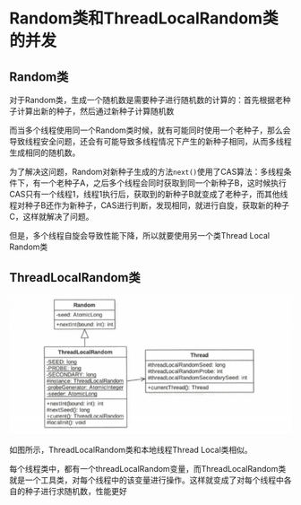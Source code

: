 # Random类和ThreadLocalRandom类的并发

## Random类

对于Random类，生成一个随机数是需要种子进行随机数的计算的：首先根据老种子计算出新的种子，然后通过新种子计算随机数

而当多个线程使用同一个Random类时候，就有可能同时使用一个老种子，那么会导致线程安全问题，还会有可能导致多线程情况下产生的新种子相同，从而多线程生成相同的随机数。

为了解决这问题，Random对新种子生成的方法`next()`使用了CAS算法：多线程条件下，有一个老种子A，之后多个线程会同时获取到同一个新种子B，这时候执行CAS只有一个线程1，线程1执行后，获取到的新种子B就变成了老种子，而其他线程对种子B还作为新种子，CAS进行判断，发现相同，就进行自旋，获取新的种子C，这样就解决了问题。

但是，多个线程自旋会导致性能下降，所以就要使用另一个类Thread Local Random类

## ThreadLocalRandom类

![image-20200722145417896](https://raw.githubusercontent.com/Bogdanxin/cloudImage/master/20200722145424.png)

如图所示，ThreadLocalRandom类和本地线程Thread Local类相似。

每个线程类中，都有一个threadLocalRandom变量，而ThreadLocalRandom类就是一个工具类，对每个线程中的该变量进行操作。这样就变成了对每个线程中各自的种子进行求随机数，性能更好